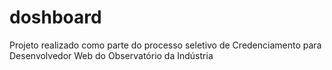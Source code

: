# doshboard
Projeto realizado como parte do processo seletivo de Credenciamento para Desenvolvedor Web do Observatório da Indústria
